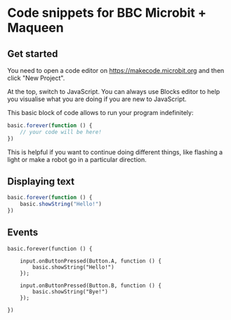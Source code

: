 # Code snippets for BBC Microbit + Maqueen

## Get started

You need to open a code editor on https://makecode.microbit.org and then click "New Project".

At the top, switch to JavaScript. You can always use Blocks editor to help you visualise what you are doing if you are new to JavaScript.

This basic block of code allows to run your program indefinitely:

```javascript
basic.forever(function () {
	// your code will be here!
})
```

This is helpful if you want to continue doing different things, like flashing a light or make a robot go in a particular direction.

## Displaying text

```javascript
basic.forever(function () {
	basic.showString("Hello!")
})
```

## Events

```
basic.forever(function () {

    input.onButtonPressed(Button.A, function () {
        basic.showString("Hello!")
    });

    input.onButtonPressed(Button.B, function () {
        basic.showString("Bye!")
    });

})
```